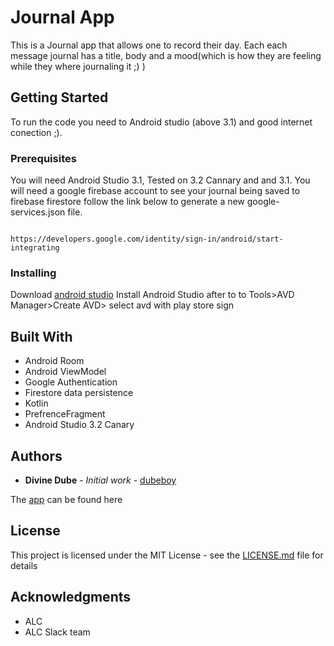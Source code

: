 # Journal App
This is a Journal app that allows one to record their day. Each each message journal has a title, body and a mood(which is how they are feeling while they where journaling it ;) ) 

## Getting Started

To run the code you need to Android studio (above 3.1) and good internet conection ;). 

### Prerequisites

You will need Android Studio 3.1, Tested on 3.2 Cannary and and 3.1.
You will need a google firebase account to see your journal being saved to firebase firestore follow the link below to generate a new google-services.json file.


```

https://developers.google.com/identity/sign-in/android/start-integrating
```

### Installing

Download [android studio](https://developer.android.com/studio/)
Install Android Studio after to to Tools>AVD Manager>Create AVD> select avd with play store sign


## Built With

* Android Room
* Android ViewModel
* Google Authentication
* Firestore data persistence
* Kotlin
* PrefrenceFragment
* Android Studio 3.2 Canary

## Authors

* **Divine Dube** - *Initial work* - [dubeboy](https://github.com/dubeboy)

The [app](https://github.com/dubeboy/app-release.apk) can be found here

## License

This project is licensed under the MIT License - see the [LICENSE.md](LICENSE.md) file for details

## Acknowledgments

* ALC
* ALC Slack team
